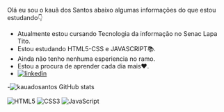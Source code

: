 Olá eu sou o kauã dos Santos abaixo algumas informações do que estou estudando👇 

- Atualmente estou cursando Tecnologia da informação no Senac Lapa Tito.
- Estou estudando HTML5-CSS e JAVASCRIPT📚.
- Ainda não tenho nenhuma esperiencia no ramo.
- Estou a procura de aprender cada dia mais❤️.<br>
- [![linkedin](https://img.shields.io/badge/LinkedIn-0077B5?style=for-the-badge&logo=linkedin&logoColor=white)](https://www.linkedin.com/in/kau%C3%A3-santos-2b81a423b/)<br>

-![kauadosantos GitHub stats](https://github-readme-stats.vercel.app/api?username=kauadosantos&show_icons=true&theme=merko)
    
<div style="display: inline-block;">
    <img align="center" src="https://img.shields.io/badge/HTML5-E34F26?style=for-the-badge&logo=html5&logoColor=white" alt="HTML5">
    <img align="center" src="https://img.shields.io/badge/CSS3-1572B6?style=for-the-badge&logo=css3&logoColor=white" alt="CSS3">
    <img align="center" src="https://img.shields.io/badge/JavaScript-F7DF1E?style=for-the-badge&logo=javascript&logoColor=black" alt="JavaScript">


</div>



